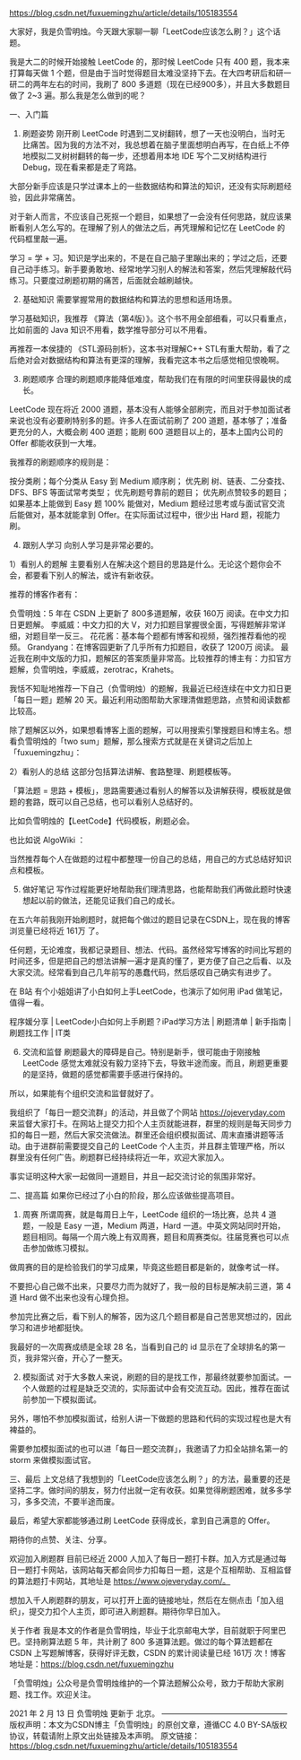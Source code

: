 https://blog.csdn.net/fuxuemingzhu/article/details/105183554



大家好，我是负雪明烛。今天跟大家聊一聊「LeetCode应该怎么刷？」这个话题。

我是大二的时候开始接触 LeetCode 的，那时候 LeetCode 只有 400 题，我本来打算每天做 1 个题，但是由于当时觉得题目太难没坚持下去。在大四考研后和研一研二的两年左右的时间，我刷了 800 多道题（现在已经900多），并且大多数题目做了 2~3 遍。那么我是怎么做到的呢？


一、入门篇
1. 刷题姿势
刚开刷 LeetCode 时遇到二叉树翻转，想了一天也没明白，当时无比痛苦。因为我的方法不对，我总想着在脑子里面想明白再写，在白纸上不停地模拟二叉树树翻转的每一步，还想着用本地 IDE 写个二叉树结构进行Debug，现在看来都是走了弯路。

大部分新手应该是只学过课本上的一些数据结构和算法的知识，还没有实际刷题经验，因此非常痛苦。

对于新人而言，不应该自己死抠一个题目，如果想了一会没有任何思路，就应该果断看别人怎么写的。在理解了别人的做法之后，再凭理解和记忆在 LeetCode 的代码框里敲一遍。

学习 = 学 + 习。知识是学出来的，不是在自己脑子里蹦出来的；学过之后，还要自己动手练习。新手要勇敢地、经常地学习别人的解法和答案，然后凭理解敲代码练习。只要度过刷题初期的痛苦，后面就会越刷越快。

2. 基础知识
需要掌握常用的数据结构和算法的思想和适用场景。

学习基础知识，我推荐 《算法（第4版）》。这个书不用全部细看，可以只看重点，比如前面的 Java 知识不用看，数学推导部分可以不用看。



再推荐一本侯捷的 《STL源码剖析》，这本书对理解C++ STL有重大帮助，看了之后绝对会对数据结构和算法有更深的理解，我看完这本书之后感觉相见恨晚啊。



3. 刷题顺序
合理的刷题顺序能降低难度，帮助我们在有限的时间里获得最快的成长。

LeetCode 现在将近 2000 道题，基本没有人能够全部刷完，而且对于参加面试者来说也没有必要刷特别多的题。许多人在面试前刷了 200 道题，基本够了；准备更充分的人，大概会刷 400 道题；能刷 600 道题目以上的，基本上国内公司的 Offer 都能收获到一大堆。

我推荐的刷题顺序的规则是：

按分类刷；每个分类从 Easy 到 Medium 顺序刷；
优先刷 树、链表、二分查找、DFS、BFS 等面试常考类型；
优先刷题号靠前的题目；
优先刷点赞较多的题目；
如果基本上能做到 Easy 题 100% 能做对，Medium 题经过思考或与面试官交流后能做对，基本就能拿到 Offer。在实际面试过程中，很少出 Hard 题，视能力刷。

4. 跟别人学习
向别人学习是非常必要的。

1）看别人的题解
主要看别人在解决这个题目的思路是什么。无论这个题你会不会，都要看下别人的解法，或许有新收获。

推荐的博客作者有：

负雪明烛：5 年在 CSDN 上更新了 800多道题解，收获 160万 阅读。在中文力扣日更题解。
李威威：中文力扣的大 V，对力扣题目掌握很全面，写得题解非常详细，对题目举一反三。
花花酱：基本每个题都有博客和视频，强烈推荐看他的视频。
Grandyang：在博客园更新了几乎所有力扣题目，收获了 1200万 阅读。
最近我在刷中文版的力扣，题解区的答案质量非常高。比较推荐的博主有：力扣官方题解，负雪明烛，李威威，zerotrac，Krahets。

我恬不知耻地推荐一下自己（负雪明烛）的题解，我最近已经连续在中文力扣日更「每日一题」题解 20 天。最近利用动图帮助大家理清做题思路，点赞和阅读数都比较高。



除了题解区以外，如果想看博客上面的题解，可以用搜索引擎搜题目和博主名。想看负雪明烛的「two sum」题解，那么搜索方式就是在关键词之后加上「fuxuemingzhu」：



2）看别人的总结
这部分包括算法讲解、套路整理、刷题模板等。

「算法题 = 思路 + 模板」，思路需要通过看别人的解答以及讲解获得，模板就是做题的套路，既可以自己总结，也可以看别人总结好的。

比如负雪明烛的【LeetCode】代码模板，刷题必会。

也比如说 AlgoWiki ：



当然推荐每个人在做题的过程中都整理一份自己的总结，用自己的方式总结好知识点和模板。

5. 做好笔记
写作过程能更好地帮助我们理清思路，也能帮助我们再做此题时快速想起以前的做法，还能见证我们自己的成长。

在五六年前我刚开始刷题时，就把每个做过的题目记录在CSDN上，现在我的博客浏览量已经将近 161万 了。



任何题，无论难度，我都记录题目、想法、代码。虽然经常写博客的时间比写题的时间还多，但是把自己的想法讲解一遍才是真的懂了，更方便了自己之后看、以及大家交流。经常看到自己几年前写的愚蠢代码，然后感叹自己确实有进步了。

在 B站 有个小姐姐讲了小白如何上手LeetCode，也演示了如何用 iPad 做笔记，值得一看。


程序媛分享 | LeetCode小白如何上手刷题？iPad学习方法 | 刷题清单 | 新手指南 | 刷题找工作 | IT类

6. 交流和监督
刷题最大的障碍是自己。特别是新手，很可能由于刚接触 LeetCode 感觉太难就没有毅力坚持下去，导致半途而废。而且，刷题更重要的是坚持，做题的感觉都需要手感进行保持的。

所以，如果能有个组织交流和监督就好了。

我组织了「每日一题交流群」的活动，并且做了个网站 https://ojeveryday.com 来监督大家打卡。在网站上提交力扣个人主页就能进群，群里的规则是每天同步力扣的每日一题，然后大家交流做法。群里还会组织模拟面试、周末直播讲题等活动。由于进群前需要提交自己的 LeetCode 个人主页，并且群主管理严格，所以群里没有任何广告。刷题群已经持续将近一年，欢迎大家加入。


事实证明这种大家一起做同一道题目，并且一起交流讨论的氛围非常好。

二、提高篇
如果你已经过了小白的阶段，那么应该做些提高项目。

1. 周赛
所谓周赛，就是每周日上午，LeetCode 组织的一场比赛，总共 4 道题，一般是 Easy 一道，Medium 两道，Hard 一道。中英文网站同时开始，题目相同。每隔一个周六晚上有双周赛，题目和周赛类似。往届竞赛也可以点击参加做练习模拟。



做周赛的目的是检验我们的学习成果，毕竟这些题目都是新的，就像考试一样。

不要担心自己做不出来，只要尽力而为就好了，我一般的目标是解决前三道，第 4 道 Hard 做不出来也没有心理负担。

参加完比赛之后，看下别人的解答，因为这几个题目都是自己苦思冥想过的，因此学习和进步地都挺快。

我最好的一次周赛成绩是全球 28 名，当看到自己的 id 显示在了全球排名的第一页，我非常兴奋，开心了一整天。

2. 模拟面试
对于大多数人来说，刷题的目的是找工作，那最终就要参加面试。一个人做题的过程是缺乏交流的，实际面试中会有交流互动。因此，推荐在面试前参加一下模拟面试。

另外，哪怕不参加模拟面试，给别人讲一下做题的思路和代码的实现过程也是大有裨益的。

需要参加模拟面试的也可以进「每日一题交流群」，我邀请了力扣全站排名第一的 storm 来做模拟面试官。

三、最后
上文总结了我想到的「LeetCode应该怎么刷？」的方法，最重要的还是坚持二字。做时间的朋友，努力付出就一定有收获。如果觉得刷题困难，就多多学习，多多交流，不要半途而废。

最后，希望大家都能够通过刷 LeetCode 获得成长，拿到自己满意的 Offer。

期待你的点赞、关注、分享。

欢迎加入刷题群
目前已经近 2000 人加入了每日一题打卡群。加入方式是通过每日一题打卡网站，该网站每天都会同步力扣每日一题，这是个互相帮助、互相监督的算法题打卡网站，其地址是 https://www.ojeveryday.com/。


想加入千人刷题群的朋友，可以打开上面的链接地址，然后在左侧点击「加入组织」，提交力扣个人主页，即可进入刷题群。期待你早日加入。

关于作者
我是本文的作者是负雪明烛，毕业于北京邮电大学，目前就职于阿里巴巴。坚持刷算法题 5 年，共计刷了 800 多道算法题。做过的每个算法题都在 CSDN 上写题解博客，获得好评无数，CSDN 的累计阅读量已经 161万 次！博客地址是：https://blog.csdn.net/fuxuemingzhu

「负雪明烛」公众号是负雪明烛维护的一个算法题解公众号，致力于帮助大家刷题、找工作。欢迎关注。



2021 年 2 月 13 日 负雪明烛 更新于 北京。
————————————————
版权声明：本文为CSDN博主「负雪明烛」的原创文章，遵循CC 4.0 BY-SA版权协议，转载请附上原文出处链接及本声明。
原文链接：https://blog.csdn.net/fuxuemingzhu/article/details/105183554